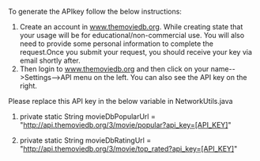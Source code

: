 To generate the APIkey follow the below instructions:
1) Create an account in www.themoviedb.org. While creating state that your usage will be for educational/non-commercial use.
You will also need to provide some personal information to complete the request.Once you submit your request, you should receive your key via email shortly after.
2) Then login to www.themoviedb.org and then click on your name-->Settings-->API menu on the left.
You can also see the API key on the right.


Please replace this API key in the below variable in NetworkUtils.java

 1) private static String movieDbPopularUrl = "http://api.themoviedb.org/3/movie/popular?api_key=[API_KEY]"
  
 2) private static String movieDbRatingUrl = "http://api.themoviedb.org/3/movie/top_rated?api_key=[API_KEY]"
 
 
 

